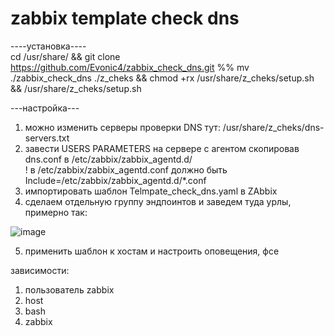 # zabbix template check dns
  
----установка----   
cd /usr/share/ && git clone https://github.com/Evonic4/zabbix_check_dns.git %% mv ./zabbix_check_dns ./z_cheks && chmod +rx /usr/share/z_cheks/setup.sh && /usr/share/z_cheks/setup.sh  
  
---настройка---  
1. можно изменить серверы проверки DNS тут: /usr/share/z_cheks/dns-servers.txt  
2. завести USERS PARAMETERS на сервере с агентом скопировав dns.conf в /etc/zabbix/zabbix_agentd.d/  
! в /etc/zabbix/zabbix_agentd.conf должно быть Include=/etc/zabbix/zabbix_agentd.d/*.conf  
3. импортировать шаблон Telmpate_check_dns.yaml в ZAbbix  
4. сделаем отдельную группу эндпоинтов и заведем туда урлы, примерно так:  
  
![image](https://user-images.githubusercontent.com/46780974/198819501-5b0325a2-5550-45cc-a655-182217664a77.png)
  
5. применить шаблон к хостам и настроить оповещения, фсе  
  
   
зависимости: 
1. пользователь zabbix  
2. host  
3. bash  
4. zabbix  
  
